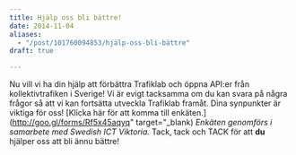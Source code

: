 ```yaml
---
title: Hjälp oss bli bättre!
date: 2014-11-04
aliases:
  - "/post/101760094853/hjälp-oss-bli-bättre"
draft: true

---
```


Nu vill vi ha din hjälp att förbättra Trafiklab och öppna API:er från kollektivtrafiken i Sverige! Vi är evigt tacksamma om du kan svara på några frågor så att vi kan fortsätta utveckla Trafiklab framåt. Dina synpunkter är viktiga för oss!
[Klicka här för att komma till enkäten.](http://goo.gl/forms/Rf5x45aqyq" target="_blank)
<em>Enkäten genomförs i samarbete med Swedish ICT Viktoria.</em>
Tack, tack och TACK för att <strong>du</strong> hjälper oss att bli ännu bättre!
 
